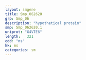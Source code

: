 ```yaml
---
layout: smgene
title: Smp_062620
grp: Smp_06
description: "hypothetical protein"
smp: Smp_062620.1
uniprot: "G4VTE6"
length:   321
cdd: "ns"
kk: ns
categories: sm
---
```

